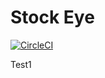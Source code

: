 # Stock Eye

[![CircleCI](https://circleci.com/gh/liunaijia/stock-eye.svg?style=svg)](https://circleci.com/gh/liunaijia/stock-eye)

Test1